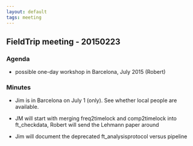 ```yaml
---
layout: default
tags: meeting
---
```


## FieldTrip meeting - 20150223 

### Agenda

*  possible one-day workshop in Barcelona, July 2015 (Robert)

### Minutes

*  Jim is in Barcelona on July 1 (only). See whether local people are available.

*  JM will start with merging freq2timelock and comp2timelock into ft_checkdata, Robert will send the Lehmann paper around

*  Jim will document the deprecated ft_analysisprotocol versus pipeline
